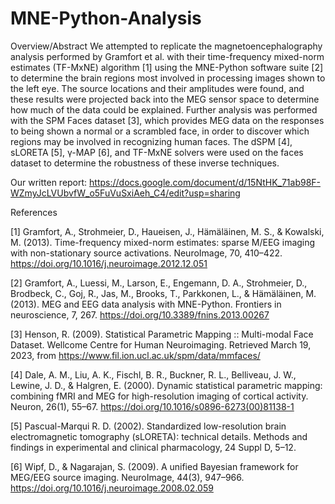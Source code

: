 # MNE-Python-Analysis

Overview/Abstract
We attempted to replicate the magnetoencephalography analysis performed by Gramfort et al. with their time-frequency mixed-norm estimates (TF-MxNE) algorithm [1] using the MNE-Python software suite [2] to determine the brain regions most involved in processing images shown to the left eye. The source locations and their amplitudes were found, and these results were projected back into the MEG sensor space to determine how much of the data could be explained. Further analysis was performed with the SPM Faces dataset [3], which provides MEG data on the responses to being shown a normal or a scrambled face, in order to discover which regions may be involved in recognizing human faces. The dSPM [4], sLORETA [5], γ-MAP [6], and TF-MxNE solvers were used on the faces dataset to determine the robustness of these inverse techniques.



Our written report: https://docs.google.com/document/d/15NtHK_71ab98F-WZmyJcLVUbvfW_o5FuVuSxiAeh_C4/edit?usp=sharing



References

[1] 	Gramfort, A., Strohmeier, D., Haueisen, J., Hämäläinen, M. S., & Kowalski, M. (2013). Time-frequency mixed-norm estimates: sparse M/EEG imaging with non-stationary source activations. NeuroImage, 70, 410–422. https://doi.org/10.1016/j.neuroimage.2012.12.051

[2] Gramfort, A., Luessi, M., Larson, E., Engemann, D. A., Strohmeier, D., Brodbeck, C., Goj, R., Jas, M., Brooks, T., Parkkonen, L., & Hämäläinen, M. (2013). MEG and EEG data analysis with MNE-Python. Frontiers in neuroscience, 7, 267. https://doi.org/10.3389/fnins.2013.00267

[3] Henson, R. (2009). Statistical Parametric Mapping :: Multi-modal Face Dataset. Wellcome Centre for Human Neuroimaging. Retrieved March 19, 2023, from https://www.fil.ion.ucl.ac.uk/spm/data/mmfaces/

[4] Dale, A. M., Liu, A. K., Fischl, B. R., Buckner, R. L., Belliveau, J. W., Lewine, J. D., & Halgren, E. (2000). Dynamic statistical parametric mapping: combining fMRI and MEG for high-resolution imaging of cortical activity. Neuron, 26(1), 55–67. https://doi.org/10.1016/s0896-6273(00)81138-1

[5] Pascual-Marqui R. D. (2002). Standardized low-resolution brain electromagnetic tomography (sLORETA): technical details. Methods and findings in experimental and clinical pharmacology, 24 Suppl D, 5–12.

[6] Wipf, D., & Nagarajan, S. (2009). A unified Bayesian framework for MEG/EEG source imaging. NeuroImage, 44(3), 947–966. https://doi.org/10.1016/j.neuroimage.2008.02.059
